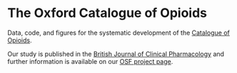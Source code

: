 # The Oxford Catalogue of Opioids

Data, code, and figures for the systematic development of the [Catalogue of Opioids](https://www.catalogueofopioids.net/).

Our study is published in the [British Journal of Clinical Pharmacology](https://doi.org/10.1111/bcp.14786) and further information is available on our [OSF project page](https://osf.io/2ph6c/).  
